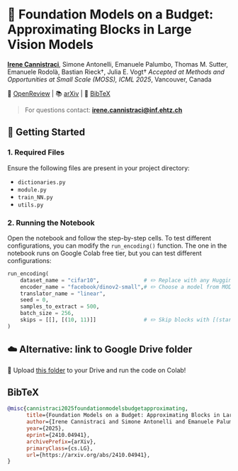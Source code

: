 # 🧠 Foundation Models on a Budget: Approximating Blocks in Large Vision Models

**[Irene Cannistraci](https://irene.cannistraci.dev/)**, Simone Antonelli, Emanuele Palumbo, Thomas M. Sutter, Emanuele Rodolà, Bastian Rieck†, Julia E. Vogt† 
*Accepted at Methods and Opportunities at Small Scale (MOSS), ICML 2025*, Vancouver, Canada

📄 [OpenReview](https://openreview.net/forum?id=XI9tNjMZhd) | 📚 [arXiv](https://arxiv.org/abs/2410.04941) | 
📖 [BibTeX](#bibtex)

> For questions contact: **irene.cannistraci@inf.ehtz.ch**

## 🚀 Getting Started

### 1. Required Files

Ensure the following files are present in your project directory:

- `dictionaries.py`  
- `module.py`  
- `train_NN.py`  
- `utils.py`  

### 2. Running the Notebook

Open the notebook and follow the step-by-step cells. To test different configurations, you can modify the `run_encoding()` function. The one in the notebook runs on Google Colab free tier, but you can test different configurations:

```python
run_encoding(
    dataset_name = "cifar10",              # ✏️ Replace with any Hugging Face dataset
    encoder_name = "facebook/dinov2-small",# ✏️ Choose a model from MODEL2CONFIGS in dictionaries.py
    translator_name = "linear",
    seed = 0,
    samples_to_extract = 500,
    batch_size = 256,
    skips = [[], [(10, 11)]]               # ✏️ Skip blocks with [(start_layer, end_layer)] format
)
```

## ☁️ Alternative: link to Google Drive folder
📂 Upload [this folder](https://drive.google.com/drive/folders/1pr83bzGn3inj_7q6BDAD8qq7BACpKxXX?usp=sharing) to your Drive and run the code on Colab!

## BibTeX

```bibtex
@misc{cannistraci2025foundationmodelsbudgetapproximating,
      title={Foundation Models on a Budget: Approximating Blocks in Large Vision Models}, 
      author={Irene Cannistraci and Simone Antonelli and Emanuele Palumbo and Thomas M. Sutter and Emanuele Rodolà and Bastian Rieck and Julia E. Vogt},
      year={2025},
      eprint={2410.04941},
      archivePrefix={arXiv},
      primaryClass={cs.LG},
      url={https://arxiv.org/abs/2410.04941}, 
}
```
